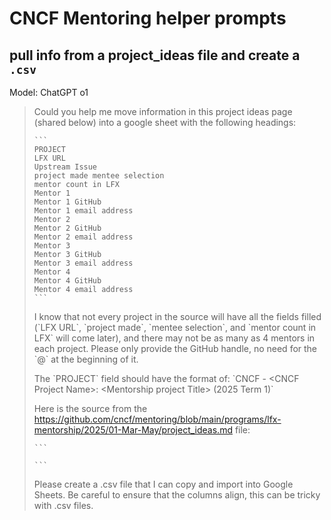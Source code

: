 # CNCF Mentoring helper prompts

## pull info from a project_ideas file and create a `.csv`

Model: ChatGPT o1

<blockquote>
Could you help me move information in this project ideas page (shared below) into a google sheet with the following headings:

~~~
```
PROJECT
LFX URL
Upstream Issue
project made mentee selection
mentor count in LFX
Mentor 1
Mentor 1 GitHub
Mentor 1 email address
Mentor 2
Mentor 2 GitHub
Mentor 2 email address
Mentor 3
Mentor 3 GitHub
Mentor 3 email address
Mentor 4
Mentor 4 GitHub
Mentor 4 email address
```
~~~

I know that not every project in the source will have all the fields filled (\`LFX URL\`, \`project made\`, \`mentee selection\`, and \`mentor count in LFX\` will come later), and there may not be as many as 4 mentors in each project. Please only provide the GitHub handle, no need for the \`@\` at the beginning of it.

The \`PROJECT\` field should have the format of:
\`CNCF - \<CNCF Project Name\>: \<Mentorship project Title\> (2025 Term 1)\`

Here is the source from the https://github.com/cncf/mentoring/blob/main/programs/lfx-mentorship/2025/01-Mar-May/project_ideas.md file:

~~~
```

```
~~~

Please create a .csv file that I can copy and import into Google Sheets. Be careful to ensure that the columns align, this can be tricky with .csv files.
</blockquote>  